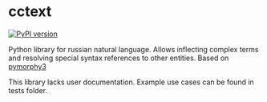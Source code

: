 # cctext

[![PyPI version](https://badge.fury.io/py/cctext.svg)](https://badge.fury.io/py/cctext)

Python library for russian natural language. Allows inflecting complex terms and resolving special syntax references to other entities.
Based on [pymorphy3](https://github.com/no-plagiarism/pymorphy3)

This library lacks user documentation. Example use cases can be found in tests folder.
